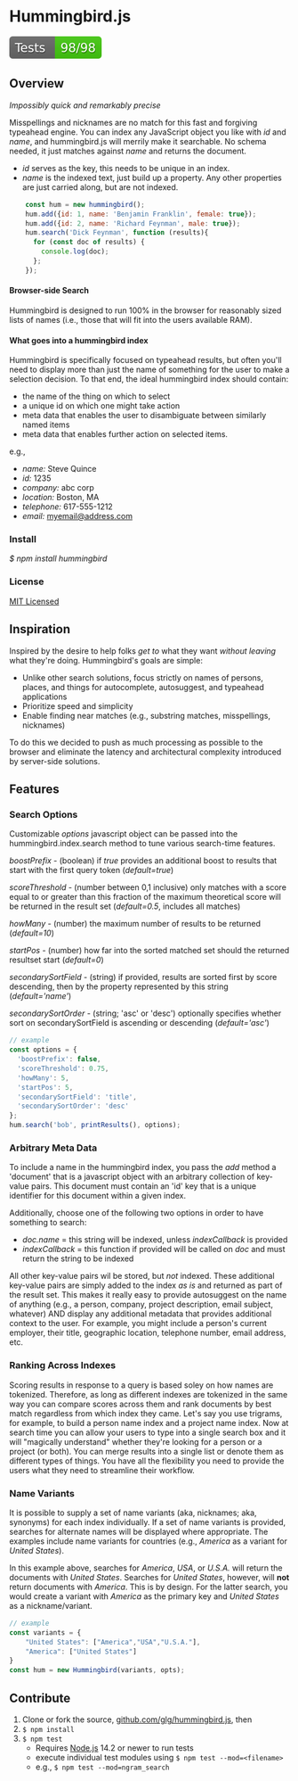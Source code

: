 # Hummingbird.js
![Test](https://raw.githubusercontent.com/squince/hummingbird.js/es6/tests/badge.svg?sanitize=true)

## Overview

_Impossibly quick and remarkably precise_

Misspellings and nicknames are no match for this fast and forgiving typeahead engine.
You can index any JavaScript object you like with _id_ and _name_, and
hummingbird.js will merrily make it searchable. No schema needed, it
just matches against _name_ and returns the document.

* _id_ serves as the key, this needs to be unique in an index.
* _name_ is the indexed text, just build up a property.
Any other properties are just carried along, but are not indexed.

```javascript
    const hum = new hummingbird();
    hum.add({id: 1, name: 'Benjamin Franklin', female: true});
    hum.add({id: 2, name: 'Richard Feynman', male: true});
    hum.search('Dick Feynman', function (results){
      for (const doc of results) {
        console.log(doc);
      };
    });
```

#### Browser-side Search
Hummingbird is designed to run 100% in the browser for reasonably sized
lists of names (i.e., those that will fit into the users available RAM).

#### What goes into a hummingbird index
Hummingbird is specifically focused on typeahead results, but often
you'll need to display more than just the name of something for the user
to make a selection decision.  To that end, the ideal hummingbird index
should contain:

* the name of the thing on which to select
* a unique id on which one might take action
* meta data that enables the user to disambiguate between similarly
named items
* meta data that enables further action on selected items.

e.g.,

* *name:* Steve Quince
* *id:* 1235
* *company:* abc corp
* *location:* Boston, MA
* *telephone:* 617-555-1212
* *email:* myemail@address.com
### Install
_$ npm install hummingbird_

### License
[MIT Licensed](./LICENSE)

## Inspiration

Inspired by the desire to help folks _get to_ what they want
_without leaving_ what they're doing.  Hummingbird's
goals are simple:

* Unlike other search solutions, focus strictly on names of
persons, places, and things for autocomplete, autosuggest,
and typeahead applications
* Prioritize speed and simplicity
* Enable finding near matches (e.g., substring matches, misspellings, nicknames)

To do this we decided to push as much processing as possible to the
browser and eliminate the latency and architectural complexity
introduced by server-side solutions.

## Features

### Search Options
Customizable _options_ javascript object can be passed into the
hummingbird.index.search method to tune various search-time
features.

_boostPrefix_ - (boolean) if _true_ provides an additional boost to results that start with the first
  query token (_default=true_)

_scoreThreshold_ - (number between 0,1 inclusive) only matches with a score equal to or greater
  than this fraction of the maximum theoretical score will be returned in the result set (_default=0.5_,
  includes all matches)

_howMany_ - (number) the maximum number of results to be returned (_default=10_)

_startPos_ - (number) how far into the sorted matched set should the returned resultset start (_default=0_)

_secondarySortField_ - (string) if provided, results are sorted first by score descending,
  then by the property represented by this string (_default='name'_)

_secondarySortOrder_ - (string; 'asc' or 'desc') optionally specifies whether sort on secondarySortField
  is ascending or descending (_default='asc'_)

```javascript
// example
const options = {
  'boostPrefix': false,
  'scoreThreshold': 0.75,
  'howMany': 5,
  'startPos': 5,
  'secondarySortField': 'title',
  'secondarySortOrder': 'desc'
};
hum.search('bob', printResults(), options);
```

### Arbitrary Meta Data
To include a name in the hummingbird index, you pass the _add_ method a
'document' that is a javascript object with an arbitrary collection of key-value
pairs.  This document must contain an 'id' key that is a unique identifier for this
document within a given index.

Additionally, choose one of the following two options in order to have something to search:

* _doc.name_ = this string will be indexed, unless _indexCallback_ is
provided
* _indexCallback_ = this function if provided will be called on _doc_ and must return
  the string to be indexed

All other key-value pairs wil be stored, but *not* indexed.
These additional key-value pairs are simply added to the index *as is* and returned as part of
the result set. This makes it really easy to provide autosuggest on the name of
anything (e.g., a person, company, project description, email subject,
whatever) AND display any additional metadata that provides additional
context to the user.  For example, you might include a person's current
employer, their title, geographic location, telephone number, email
address, etc.

### Ranking Across Indexes
Scoring results in response to a query is based soley on how
names are tokenized.  Therefore, as long as different indexes are tokenized in the
same way you can compare scores across them and rank documents by best
match regardless from which index they came.  Let's say you use
trigrams, for example, to build a person name index and a project name index.  Now
at search time you can allow your users to type into a single search box
and it will "magically understand" whether they're looking for a person
or a project (or both).  You can merge results into a single list or
denote them as different types of things.  You have all the
flexibility you need to provide the users what they need to streamline
their workflow.

### Name Variants
It is possible to supply a set of name variants (aka, nicknames; aka, synonyms)
for each index individually.  If a set of name variants is provided, searches for
alternate names will be displayed where appropriate.  The examples
include name variants for countries (e.g., _America_ as a variant for
_United States_).

In this example above, searches for _America_, _USA_, or _U.S.A._ will
return the documents with _United States_.  Searches for _United
States_, however, will **not** return documents with _America_.  This is
by design.  For the latter search, you would create a variant with
_America_ as the primary key and _United States_ as a nickname/variant.

```javascript
// example
const variants = {
    "United States": ["America","USA","U.S.A."],
    "America": ["United States"]
}
const hum = new Hummingbird(variants, opts);
```


## Contribute
1. Clone or fork the source, [github.com/glg/hummingbird.js](http://github.com/glg/hummingbird.js), then
1. `$ npm install`
1. `$ npm test`
    - Requires [Node.js](https://nodejs.org/) 14.2 or newer to run tests
    - execute individual test modules using `$ npm test --mod=<filename>`
    - e.g., `$ npm test --mod=ngram_search`
